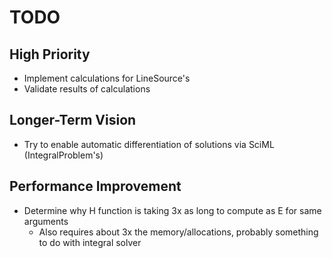 # TODO

## High Priority
- Implement calculations for LineSource's
- Validate results of calculations

## Longer-Term Vision
- Try to enable automatic differentiation of solutions via SciML (IntegralProblem's)

## Performance Improvement
- Determine why H function is taking 3x as long to compute as E for same arguments
    - Also requires about 3x the memory/allocations, probably something to do with integral solver

